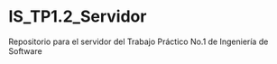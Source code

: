 # IS_TP1.2_Servidor
Repositorio para el servidor del Trabajo Práctico No.1 de Ingeniería de Software
